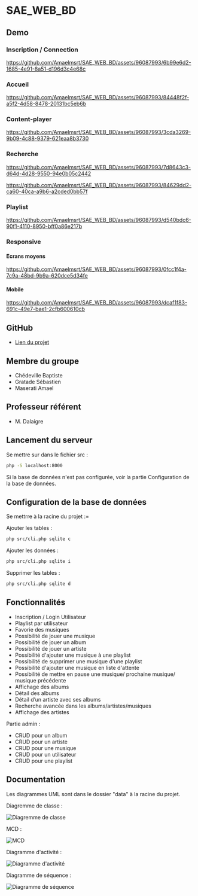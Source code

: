 # SAE_WEB_BD

## Demo

### Inscription / Connection

https://github.com/Amaelmsrt/SAE_WEB_BD/assets/96087993/6b99e6d2-1685-4e91-8a51-d196d3c4e68c

### Accueil

https://github.com/Amaelmsrt/SAE_WEB_BD/assets/96087993/84448f2f-a5f2-4d58-8478-20131bc5eb6b

### Content-player

https://github.com/Amaelmsrt/SAE_WEB_BD/assets/96087993/3cda3269-9b09-4c88-9379-621eaa8b3730

### Recherche

https://github.com/Amaelmsrt/SAE_WEB_BD/assets/96087993/7d8643c3-d64d-4d28-9550-94e0b05c2442

https://github.com/Amaelmsrt/SAE_WEB_BD/assets/96087993/84629dd2-ca60-40ca-a9b6-a2cded0bb57f

### Playlist

https://github.com/Amaelmsrt/SAE_WEB_BD/assets/96087993/d540bdc6-90f1-4110-8950-bff0a86e217b

### Responsive

#### Ecrans moyens 

https://github.com/Amaelmsrt/SAE_WEB_BD/assets/96087993/0fcc1f4a-7c9a-48bd-9b9a-620dce5d34fe

#### Mobile

https://github.com/Amaelmsrt/SAE_WEB_BD/assets/96087993/dcaf1f83-691c-49e7-bae1-2cfb600610cb

## GitHub

- [Lien du projet](https://github.com/Amaelmsrt/SAE_WEB_BD.git)

## Membre du groupe

- Chédeville Baptiste
- Gratade Sébastien
- Maserati Amael

## Professeur référent

- M. Dalaigre


## Lancement du serveur

Se mettre sur dans le fichier src :

``` bash
php -S localhost:8000
```

Si la base de données n'est pas configurée, voir la partie Configuration de la base de données.

## Configuration de la base de données 

Se mettrre à la racine du projet :=

Ajouter les tables :

``` bash
php src/cli.php sqlite c
```

Ajouter les données :

``` bash
php src/cli.php sqlite i
```

Supprimer les tables :

``` bash
php src/cli.php sqlite d
```

## Fonctionnalités

- Inscription / Login Utilisateur
- Playlist par utilisateur
- Favorie des musiques
- Possibilité de jouer une musique
- Possibilité de jouer un album
- Possibilité de jouer un artiste
- Possibilité d'ajouter une musique à une playlist
- Possibilité de supprimer une musique d'une playlist
- Possibilité d'ajouter une musique en liste d'attente
- Possibilité de mettre en pause une musique/ prochaine musique/ musique précédente
- Affichage des albums
- Détail des albums
- Détail d’un artiste avec ses albums
- Recherche avancée dans les albums/artistes/musiques
- Affichage des artistes

Partie admin :

- CRUD pour un album
- CRUD pour un artiste
- CRUD pour une musique
- CRUD pour un utilisateur
- CRUD pour une playlist


## Documentation

Les diagrammes UML sont dans le dossier "data" à la racine du projet.


Diagremme de classe :

![Diagremme de classe](data/diagrammeClasses.png)


MCD :

![MCD](data/mcd.png)


Diagramme d'activité :

![Diagramme d'activité](data/diagrammeActivite.png)


Diagramme de séquence :

![Diagramme de séquence](data/diagramme%20Sequence.png)
